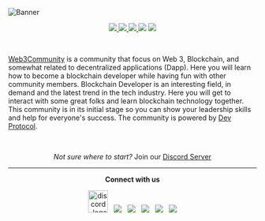 <!-- markdownlint-disable-next-line -->
<!-- <img src="https://readme-typing-svg.herokuapp.com?size=40&center=true&vCenter=true&width=900&height=100&lines=Happy+thanksgiving++everyone✨"> -->


![Banner](https://user-images.githubusercontent.com/72812470/134735139-8dd74c7f-82b3-4a80-8e28-205ba04ce345.png)
<br>
<p align="center">
<a href= "https://github.com/web3community/web3community.github.io/issues" alt = "Open-issues">
  <img src = "https://img.shields.io/github/issues/web3community/web3community.github.io" target="blank" />
</a>
<a href="https://discord.gg/TSRwqx4K2v" alt="community-discord-server">
   <img src="https://img.shields.io/discord/835424705410236427?logo=discord&?style=for-the-badge&colorB=5865F2" target="blank" />
</a>
<a href= "https://github.com/web3community" alt = "Stars">
  <img src = "https://img.shields.io/github/stars/web3community?style=social" target="blank" />
</a>
<a href="https://twitter.com/web3community" alt="Follow Web3Community on Twitter">
<img src="https://img.shields.io/twitter/follow/web3community?label=Web3Community&style=social" /></a>
<a href="https://github.com/web3community/start-here" alt="License">
<img src="https://img.shields.io/github/license/web3community/start-here.svg" /></a>
</p>

<br>

[Web3Community](https://web3community.github.io/) is a community that focus on Web 3, Blockchain, and somewhat related to decentralized applications (Dapp). Here you will learn how to become a blockchain developer while having fun with other community members. Blockchain Developer is an interesting field, in demand and the latest trend in the tech industry. Here you will get to interact with some great folks and learn blockchain technology together. This community is in its initial stage so you can show your leadership skills and help for everyone's success. The community is powered by [Dev Protocol](https://devprotocol.xyz/).

<br>
<p>
<p align="center"><i>Not sure where to start?</i> Join our <a href="https://discord.gg/TSRwqx4K2v">Discord Server</a></p>
</p>

---

<p align="center"><strong>Connect with us</strong></p>
<p align="center"> 
<a href="https://discord.gg/TSRwqx4K2v"><img alt="discord_logo" 
src="https://discord.com/assets/3437c10597c1526c3dbd98c737c2bcae.svg" width="40px" height="45px"/></a>
&nbsp;
<a href="https://twitter.com/web3community"><img src="https://img.icons8.com/color/48/000000/twitter--v1.png"/></a>
&nbsp;
<a href="https://instagram.com/web3community"><img src="https://img.icons8.com/fluency/48/000000/instagram-new.png" /></a>
&nbsp;
<a href="mailto:web3opensourcecommunity@gmail.com"><img src="https://img.icons8.com/color/48/000000/apple-mail.png"/></a>
&nbsp;
<a href="https://github.com/web3community"><img src="https://img.icons8.com/fluency/48/000000/github.png"/></a>
&nbsp;
<a href="https://www.linkedin.com/company/web3community"><img src="https://img.icons8.com/fluency/48/000000/linkedin.png"/></a>
